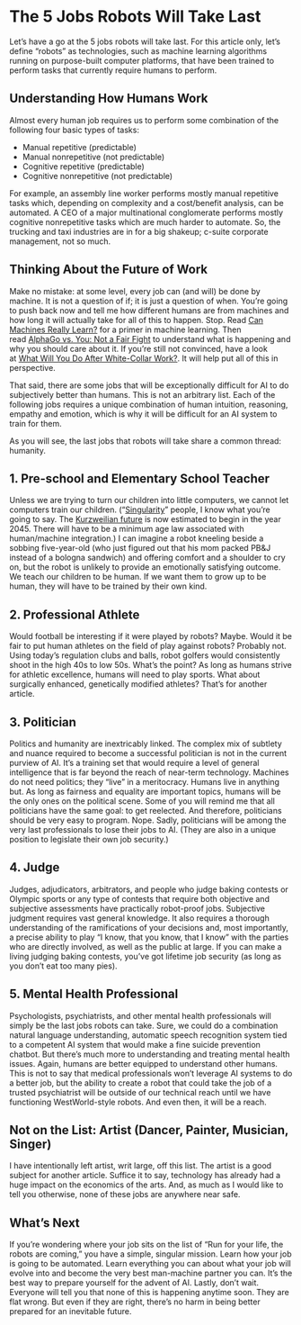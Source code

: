 # The 5 Jobs Robots Will Take Last

Let’s have a go at the 5 jobs robots will take last. For this article only, let’s define “robots” as technologies, such as machine learning algorithms running on purpose-built computer platforms, that have been trained to perform tasks that currently require humans to perform.

## Understanding How Humans Work

Almost every human job requires us to perform some combination of the following four basic types of tasks:

* Manual repetitive \(predictable\)
* Manual nonrepetitive \(not predictable\)
* Cognitive repetitive \(predictable\)
* Cognitive nonrepetitive \(not predictable\)

For example, an assembly line worker performs mostly manual repetitive tasks which, depending on complexity and a cost/benefit analysis, can be automated. A CEO of a major multinational conglomerate performs mostly cognitive nonrepetitive tasks which are much harder to automate. So, the trucking and taxi industries are in for a big shakeup; c-suite corporate management, not so much.

## Thinking About the Future of Work

Make no mistake: at some level, every job can \(and will\) be done by machine. It is not a question of if; it is just a question of when. You’re going to push back now and tell me how different humans are from machines and how long it will actually take for all of this to happen. Stop. Read [Can Machines Really Learn?](http://www.shellypalmer.com/2015/03/can-machines-really-learn/) for a primer in machine learning. Then read [AlphaGo vs. You: Not a Fair Fight](http://www.shellypalmer.com/2016/03/alphago-vs-not-fair-fight/) to understand what is happening and why you should care about it. If you’re still not convinced, have a look at [What Will You Do After White-Collar Work?](http://www.shellypalmer.com/2015/08/what-will-you-do-after-white-collar-work/). It will help put all of this in perspective.

That said, there are some jobs that will be exceptionally difficult for AI to do subjectively better than humans. This is not an arbitrary list. Each of the following jobs requires a unique combination of human intuition, reasoning, empathy and emotion, which is why it will be difficult for an AI system to train for them.

As you will see, the last jobs that robots will take share a common thread: humanity.

## 1. Pre-school and Elementary School Teacher

Unless we are trying to turn our children into little computers, we cannot let computers train our children. \(“[Singularity](http://en.wikipedia.org/wiki/Technological_singularity)” people, I know what you’re going to say. The [Kurzweilian future](http://content.time.com/time/magazine/article/0,9171,2048299,00.html) is now estimated to begin in the year 2045. There will have to be a minimum age law associated with human/machine integration.\) I can imagine a robot kneeling beside a sobbing five-year-old \(who just figured out that his mom packed PB&J instead of a bologna sandwich\) and offering comfort and a shoulder to cry on, but the robot is unlikely to provide an emotionally satisfying outcome. We teach our children to be human. If we want them to grow up to be human, they will have to be trained by their own kind.

## 2. Professional Athlete

Would football be interesting if it were played by robots? Maybe. Would it be fair to put human athletes on the field of play against robots? Probably not. Using today’s regulation clubs and balls, robot golfers would consistently shoot in the high 40s to low 50s. What’s the point? As long as humans strive for athletic excellence, humans will need to play sports. What about surgically enhanced, genetically modified athletes? That’s for another article.

## 3. Politician

Politics and humanity are inextricably linked. The complex mix of subtlety and nuance required to become a successful politician is not in the current purview of AI. It’s a training set that would require a level of general intelligence that is far beyond the reach of near-term technology. Machines do not need politics; they “live” in a meritocracy. Humans live in anything but. As long as fairness and equality are important topics, humans will be the only ones on the political scene. Some of you will remind me that all politicians have the same goal: to get reelected. And therefore, politicians should be very easy to program. Nope. Sadly, politicians will be among the very last professionals to lose their jobs to AI. \(They are also in a unique position to legislate their own job security.\)

## 4. Judge

Judges, adjudicators, arbitrators, and people who judge baking contests or Olympic sports or any type of contests that require both objective and subjective assessments have practically robot-proof jobs. Subjective judgment requires vast general knowledge. It also requires a thorough understanding of the ramifications of your decisions and, most importantly, a precise ability to play “I know, that you know, that I know” with the parties who are directly involved, as well as the public at large. If you can make a living judging baking contests, you’ve got lifetime job security \(as long as you don’t eat too many pies\).

## 5. Mental Health Professional

Psychologists, psychiatrists, and other mental health professionals will simply be the last jobs robots can take. Sure, we could do a combination natural language understanding, automatic speech recognition system tied to a competent AI system that would make a fine suicide prevention chatbot. But there’s much more to understanding and treating mental health issues. Again, humans are better equipped to understand other humans. This is not to say that medical professionals won’t leverage AI systems to do a better job, but the ability to create a robot that could take the job of a trusted psychiatrist will be outside of our technical reach until we have functioning WestWorld-style robots. And even then, it will be a reach.

## Not on the List: Artist \(Dancer, Painter, Musician, Singer\)

I have intentionally left artist, writ large, off this list. The artist is a good subject for another article. Suffice it to say, technology has already had a huge impact on the economics of the arts. And, as much as I would like to tell you otherwise, none of these jobs are anywhere near safe.

## What’s Next

If you’re wondering where your job sits on the list of “Run for your life, the robots are coming,” you have a simple, singular mission. Learn how your job is going to be automated. Learn everything you can about what your job will evolve into and become the very best man-machine partner you can. It’s the best way to prepare yourself for the advent of AI. Lastly, don’t wait. Everyone will tell you that none of this is happening anytime soon. They are flat wrong. But even if they are right, there’s no harm in being better prepared for an inevitable future.